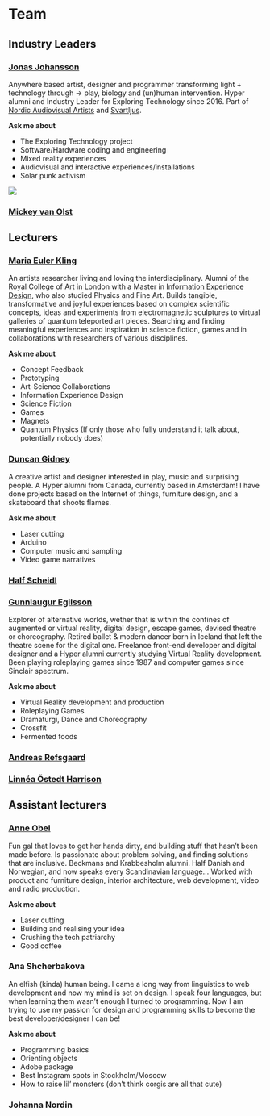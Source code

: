# Team

## Industry Leaders

### [Jonas Johansson](https://jonasjohansson.se/)

Anywhere based artist, designer and programmer transforming light + technology through → play, biology and \(un\)human intervention. Hyper alumni and Industry Leader for Exploring Technology since 2016.  Part of [Nordic Audiovisual Artists](https://nava.community/) and [Svartljus](https://svartljus.se/).

**Ask me about**

* The Exploring Technology project
* Software/Hardware coding and engineering
* Mixed reality experiences
* Audiovisual and interactive experiences/installations
* Solar punk activism

![](../.gitbook/assets/jj-2.jpg)

### [Mickey van Olst](https://mickeyvanolst.com/)

## Lecturers

### [Maria Euler Kling](http://mariaeuler.com/)

An artists researcher living and loving the interdisciplinary. Alumni of the Royal College of Art in London with a Master in [Information Experience Design](https://www.rca.ac.uk/schools/school-of-communication/ied/), who also studied Physics and Fine Art. Builds tangible, transformative and joyful experiences based on complex scientific concepts, ideas and experiments from electromagnetic sculptures to virtual galleries of quantum teleported art pieces. Searching and finding meaningful experiences and inspiration in science fiction, games and in collaborations with researchers of various disciplines.

**Ask me about**

* Concept Feedback
* Prototyping
* Art-Science Collaborations
* Information Experience Design
* Science Fiction
* Games
* Magnets
* Quantum Physics \(If only those who fully understand it talk about, potentially nobody does\)

### [Duncan Gidney](https://duncangidney.com/)

A creative artist and designer interested in play, music and surprising people. A Hyper alumni from Canada, currently based in Amsterdam! I have done projects based on the Internet of things, furniture design, and a skateboard that shoots flames.

**Ask me about**

* Laser cutting
* Arduino
* Computer music and sampling
* Video game narratives

### [Half Scheidl](https://hscheidl.com/)

### [Gunnlaugur Egilsson](https://www.instagram.com/gunnlaugr/)

Explorer of alternative worlds, wether that is within the confines of augmented or virtual reality, digital design, escape games, devised theatre or choreography. Retired ballet & modern dancer born in Iceland that left the theatre scene for the digital one. Freelance front-end developer and digital designer and a Hyper alumni currently studying Virtual Reality development. Been playing roleplaying games since 1987 and computer games since Sinclair spectrum.

**Ask me about**

* Virtual Reality development and production
* Roleplaying Games
* Dramaturgi, Dance and Choreography
* Crossfit
* Fermented foods

### [Andreas Refsgaard](https://andreasrefsgaard.dk/)

### [Linnéa Östedt Harrison](https://www.linkedin.com/in/linnea-harrison-4323552b/)

## Assistant lecturers

### [Anne Obel](https://www.instagram.com/annie.script4/)

Fun gal that loves to get her hands dirty, and building stuff that hasn’t been made before. Is passionate about problem solving, and finding solutions that are inclusive. Beckmans and Krabbesholm alumni. Half Danish and Norwegian, and now speaks every Scandinavian language… Worked with product and furniture design, interior architecture, web development, video and radio production.

**Ask me about**

* Laser cutting
* Building and realising your idea
*  Crushing the tech patriarchy
* Good coffee

### Ana Shcherbakova

An elfish \(kinda\) human being. I came a long way from linguistics to web development and now my mind is set on design. I speak four languages, but when learning them wasn’t enough I turned to programming. Now I am trying to use my passion for design and programming skills to become the best developer/designer I can be!

**Ask me about**

* Programming basics
* Orienting objects
* Adobe package
* Best Instagram spots in Stockholm/Moscow
* How to raise lil’ monsters \(don’t think corgis are all that cute\)

### Johanna Nordin

### 

